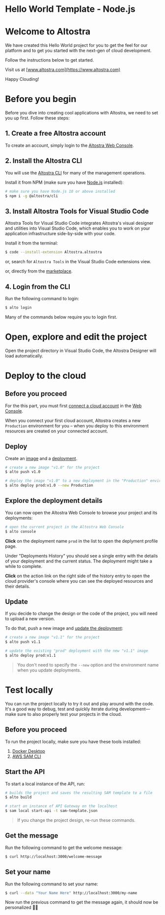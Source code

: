 # Hello World Template - Node.js

# Welcome to Altostra
We have created this Hello World project for you to get the feel for our platform and to get you started with the next-gen of cloud development.

Follow the instructions below to get started.

Visit us at [www.altostra.com](https://www.altostra.com)

Happy Clouding!

# Before you begin
Before you dive into creating cool applications with Altostra, we need to set you up first. Follow these steps:

## 1. Create a free Altostra account
To create an account, simply login to the [Altostra Web Console](https://app.altostra.com).

## 2. Install the Altostra CLI
You will use the [Altostra CLI](https://docs.altostra.com/reference/CLI/altostra-cli.html) for many of the management operations.

Install it from NPM (make sure you have [Node.js](https://nodejs.org/en/) installed):

```sh
# make sure you have Node.js 10 or above installed
$ npm i -g @altostra/cli
```

## 3. Install Altostra Tools for Visual Studio Code
Altostra Tools for Visual Studio Code integrates Altostra's visual designer and utilities into Visual Studio Code, which enables you to work on your application infrastructure side-by-side with your code.

Install it from the terminal:
```sh
$ code --install-extension Altostra.altostra
```

or, search for `Altostra Tools` in the Visual Studio Code extensions view.

or, directly from the [marketplace](https://marketplace.visualstudio.com/items?itemName=Altostra.altostra).

## 4. Login from the CLI
Run the following command to login:

```sh
$ alto login
```

Many of the commands below require you to login first.

# Open, explore and edit the project
Open the project directory in Visual Studio Code, the Altostra Designer will load automatically.

# Deploy to the cloud

## Before you proceed
For the this part, you must first [connect a cloud account](https://docs.altostra.com/getting-started/connect-your-accounts.html#connect-your-cloud-service-accounts) in the [Web Console](https://app.altostra.com/settings). 

When you connect your first cloud account, Altostra creates a new `Production` environment for you – when you deploy to this environment resources are created on your connected account.

## Deploy
Create an [image](https://docs.altostra.com/reference/concepts/project-image.html) and a [deployment](https://docs.altostra.com/reference/concepts/deployments.html).

```sh
# create a new image "v1.0" for the project
$ alto push v1.0

# deploy the image "v1.0" to a new deployment in the "Production" environment
$ alto deploy prod:v1.0 --new Production
```

## Explore the deployment details
You can now open the Altostra Web Console to browse your project and its deployments:

```sh
# open the current project in the Altostra Web Console 
$ alto console
```

**Click** on the deployment name `prod` in the list to open the deplyment profile page.  

Under "Deployments History" you should see a single entry with the details of your deployment and the current status. The deployment might take a while to complete.

**Click** on the action link on the right side of the history entry to open the cloud provider's console where you can see the deployed resources and their details.

## Update
If you decide to change the design or the code of the project, you will need to upload a new version.

To do that, push a new image and [update the deployment](https://docs.altostra.com/howto/projects/deploy-project.html#update-an-existing-deployment):
```sh
# create a new image "v1.1" for the project
$ alto push v1.1

# update the existing "prod" deployment with the new "v1.1" image
$ alto deploy prod:v1.1
```

> You don't need to specify the `--new` option and the environment name when you update deployments.

# Test locally
You can run the project locally to try it out and play around with the code. It's a good way to debug, test and quickly iterate during development—make sure to also properly test your projects in the cloud.

## Before you proceed
To run the project locally, make sure you have these tools installed:

1. [Docker Desktop](https://www.docker.com/products/docker-desktop)
2. [AWS SAM CLI](https://docs.aws.amazon.com/serverless-application-model/latest/developerguide/serverless-sam-cli-install.html)

## Start the API
To start a local instance of the API, run:
```sh
# builds the project and saves the resulting SAM template to a file
$ alto build

# start an instance of API Gateway on the localhost
$ sam local start-api -t sam-template.json
```

> If you change the project design, re-run these commands.

## Get the message
Run the following command to get the welcome message:
```sh
$ curl http://localhost:3000/welcome-message 
```

## Set your name
Run the following command to set your name:
```sh
$ curl --data "Your Name Here" http://localhost:3000/my-name
```

Now run the previous command to get the message again, it should now be personalized 👋🏻